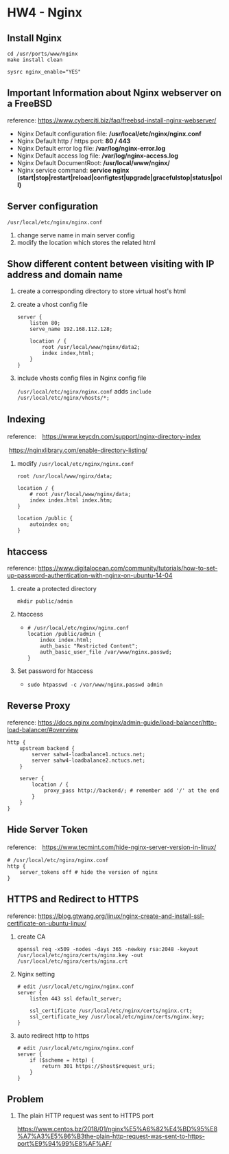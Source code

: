 # HW4 - Nginx

## Install Nginx

```shell
cd /usr/ports/www/nginx
make install clean

sysrc nginx_enable="YES"
```



## Important Information about Nginx webserver on a FreeBSD

reference: https://www.cyberciti.biz/faq/freebsd-install-nginx-webserver/

- Nginx Default configuration file: **/usr/local/etc/nginx/nginx.conf**
- Nginx Default http / https port: **80 / 443**
- Nginx Default error log file: **/var/log/nginx-error.log**
- Nginx Default access log file: **/var/log/nginx-access.log**
- Nginx Default DocumentRoot: **/usr/local/www/nginx/**
- Nginx service command: **service nginx (start|stop|restart|reload|configtest|upgrade|gracefulstop|status|poll)**



## Server configuration

`/usr/local/etc/nginx/nginx.conf`

1. change serve name in main server config
2. modify the location which stores the related html



## Show different content between visiting with IP address and domain name

1. create a corresponding directory to store virtual host's html

2. create a vhost config file

   ```shell
   server {
       listen 80;
       serve_name 192.168.112.128;
       
       location / {
           root /usr/local/www/nginx/data2;
           index index,html;
       }
   }
   ```

3. include vhosts config files in Nginx config file

   `/usr/local/etc/nginx/nginx.conf` adds `include /usr/local/etc/nginx/vhosts/*;`



## Indexing

reference:　https://www.keycdn.com/support/nginx-directory-index

​                      https://nginxlibrary.com/enable-directory-listing/

1. modify `/usr/local/etc/nginx/nginx.conf`

   ```shell
   root /usr/local/www/nginx/data;
   
   location / {
       # root /usr/local/www/nginx/data;
       index index.html index.htm;
   }
   
   location /public {
       autoindex on;
   }
   ```


## htaccess

reference: https://www.digitalocean.com/community/tutorials/how-to-set-up-password-authentication-with-nginx-on-ubuntu-14-04

1. create a protected directory

   ```shell
   mkdir public/admin
   ```

2. htaccess 

   - ```shell
     # /usr/local/etc/nginx/nginx.conf
     location /public/admin {
         index index.html;
         auth_basic "Restricted Content";
         auth_basic_user_file /var/www/nginx.passwd;
     }
     ```

3. Set password for htaccess

   - `sudo htpasswd -c /var/www/nginx.passwd admin`



## Reverse Proxy

reference: https://docs.nginx.com/nginx/admin-guide/load-balancer/http-load-balancer/#overview

```shell
http {
    upstream backend {
        server sahw4-loadbalance1.nctucs.net;
        server sahw4-loadbalance2.nctucs.net;
    }
    
    server {
        location / {
            proxy_pass http://backend/; # remember add '/' at the end
        }
    }
}
```



## Hide Server Token

reference:　https://www.tecmint.com/hide-nginx-server-version-in-linux/

```shell
# /usr/local/etc/nginx/nginx.conf
http {
    server_tokens off # hide the version of nginx
}
```



## HTTPS and Redirect to HTTPS

reference: https://blog.gtwang.org/linux/nginx-create-and-install-ssl-certificate-on-ubuntu-linux/

1. create CA 

   ```shell
   openssl req -x509 -nodes -days 365 -newkey rsa:2048 -keyout /usr/local/etc/nginx/certs/nginx.key -out /usr/local/etc/nginx/certs/nginx.crt
   ```

2. Nginx setting

   ```shell
   # edit /usr/local/etc/nginx/nginx.conf
   server {
       listen 443 ssl default_server;
   
       ssl_certificate /usr/local/etc/nginx/certs/nginx.crt;
       ssl_certificate_key /usr/local/etc/nginx/certs/nginx.key;
   }
   ```

3. auto redirect http to https

   ```shell
   # edit /usr/local/etc/nginx/nginx.conf
   server {
       if ($scheme = http) {
           return 301 https://$host$request_uri;
       }
   }
   ```


## Problem

1. The plain HTTP request was sent to HTTPS port

   https://www.centos.bz/2018/01/nginx%E5%A6%82%E4%BD%95%E8%A7%A3%E5%86%B3the-plain-http-request-was-sent-to-https-port%E9%94%99%E8%AF%AF/